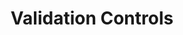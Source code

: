 ---
title: Validation Controls
wikipedia: https://en.wikipedia.org/wiki/Bruce_Willis
weight: 200
---